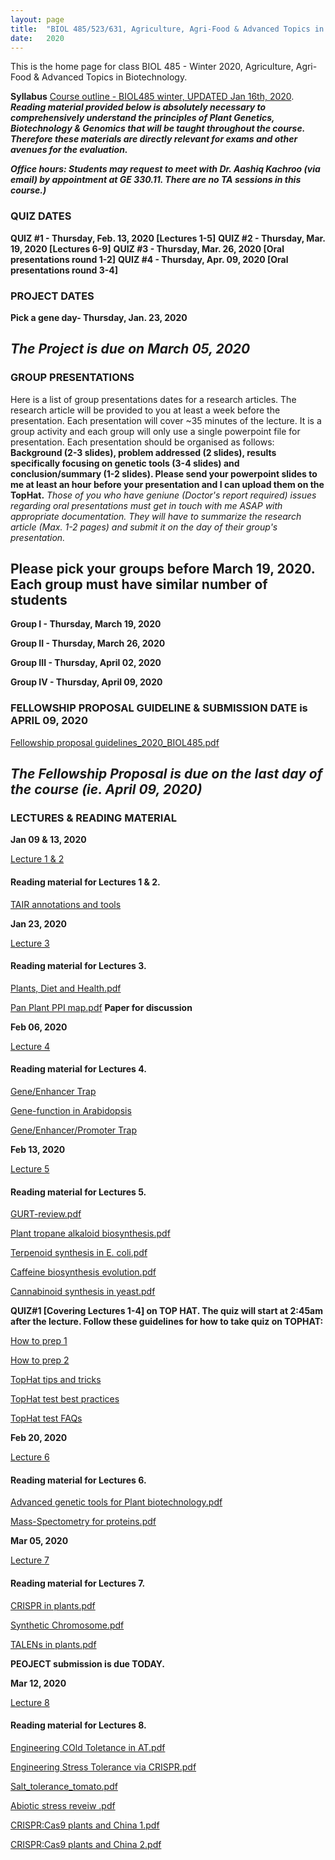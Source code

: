 ```yaml
---
layout: page
title:  "BIOL 485/523/631, Agriculture, Agri-Food & Advanced Topics in Biotechnology, Winter 2020"
date:   2020
---
```

This is the home page for class BIOL 485 - Winter 2020, Agriculture, Agri-Food & Advanced Topics in Biotechnology.

**Syllabus**
[Course outline - BIOL485 winter, UPDATED Jan 16th, 2020](https://github.com/kachroolab/kachroolab/files/4072209/BIOL485-523.course.outline_UPDATED_01162020.pdf). 
**_Reading material provided below is absolutely necessary to comprehensively understand the principles of Plant Genetics, Biotechnology & Genomics that will be taught throughout the course. Therefore these materials are directly relevant for exams and other avenues for the evaluation._** 

**_Office hours: Students may request to meet with Dr. Aashiq Kachroo (via email) by appointment at GE 330.11. There are no TA sessions in this course.)_**

### **QUIZ DATES**

**QUIZ #1 - Thursday, Feb. 13, 2020 [Lectures 1-5]** 
**QUIZ #2 - Thursday, Mar. 19, 2020 [Lectures 6-9]** 
**QUIZ #3 - Thursday, Mar. 26, 2020 [Oral presentations round 1-2]** 
**QUIZ #4 - Thursday, Apr. 09, 2020 [Oral presentations round 3-4]** 

### **PROJECT DATES**

**Pick a gene day- Thursday, Jan. 23, 2020** 

## **_The Project is due on March 05, 2020_**

### **GROUP PRESENTATIONS**
Here is a list of group presentations dates for a research articles. The research article will be provided to you at least a week before the presentation. Each presentation will cover ~35 minutes of the lecture. It is a group activity and each group will only use a single powerpoint file for presentation. Each presentation should be organised as follows: 
**Background (2-3 slides), problem addressed (2 slides), results specifically focusing on genetic tools (3-4 slides) and conclusion/summary (1-2 slides). Please send your powerpoint slides to me at least an hour before your presentation and I can upload them on the TopHat.** 
_Those of you who have geniune (Doctor's report required) issues regarding oral presentations must get in touch with me ASAP with appropriate documentation. They will have to summarize the research article (Max. 1-2 pages) and submit it on the day of their group's presentation._ 

## **Please pick your groups before March 19, 2020. Each group must have similar number of students**

**Group I - Thursday, March 19, 2020** 

**Group II - Thursday, March 26, 2020** 

**Group III - Thursday, April 02, 2020** 

**Group IV - Thursday, April 09, 2020**  

### **FELLOWSHIP PROPOSAL GUIDELINE & SUBMISSION DATE is APRIL 09, 2020**

[Fellowship proposal guidelines_2020_BIOL485.pdf](https://github.com/kachroolab/kachroolab/files/4041523/Fellowship.proposal.guidelines.pdf)

## **_The Fellowship Proposal is due on the last day of the course (ie. April 09, 2020)_**

### **LECTURES & READING MATERIAL**

**Jan 09 & 13, 2020**

[Lecture 1 & 2](https://github.com/kachroolab/kachroolab/files/4072392/Week2_01162020_reduced.file.size.pdf) 

#### Reading material for Lectures 1 & 2.

[TAIR annotations and tools](https://github.com/kachroolab/kachroolab/files/4072467/TAIR.pdf)

**Jan 23, 2020**

[Lecture 3](https://github.com/kachroolab/kachroolab/files/4104745/Week3_01232020_reduced.file.size.pdf) 

#### Reading material for Lectures 3.

[Plants, Diet and Health.pdf](https://github.com/kachroolab/kachroolab/files/4104744/Plants.Diet.and.Health.pdf)

[Pan Plant PPI map.pdf](https://github.com/kachroolab/kachroolab/files/4104743/Pan.Plant.PPI.map.pdf) **Paper for discussion**


**Feb 06, 2020**

[Lecture 4](https://github.com/kachroolab/kachroolab/files/4166902/Week5_02062020_reduced.file.size.pdf) 

#### Reading material for Lectures 4.

[Gene/Enhancer Trap](https://haseloff.plantsci.cam.ac.uk/tools/gal4system/page138.html)

[Gene-function in Arabidopsis](https://github.com/kachroolab/kachroolab/files/4166942/Plant.gene-Function.approaches.pdf)

[Gene/Enhancer/Promoter Trap](https://www.ncbi.nlm.nih.gov/pmc/articles/PMC149045/)


**Feb 13, 2020**

[Lecture 5](https://github.com/kachroolab/kachroolab/files/4199933/Week6_02132020_reduced.file.size.pdf) 

#### Reading material for Lectures 5.

[GURT-review.pdf](https://github.com/kachroolab/kachroolab/files/4199940/GURT-review.pdf)

[Plant tropane alkaloid biosynthesis.pdf](https://github.com/kachroolab/kachroolab/files/4199941/Plant.tropane.alkaloid.biosynthesis.pdf)

[Terpenoid synthesis in E. coli.pdf](https://github.com/kachroolab/kachroolab/files/4199942/Terpenoid.synthesis.in.E.coli.pdf)

[Caffeine biosynthesis evolution.pdf](https://github.com/kachroolab/kachroolab/files/4199938/Caffeine.biosynthesis.evolution.pdf)

[Cannabinoid synthesis in yeast.pdf](https://github.com/kachroolab/kachroolab/files/4199939/Cannabinoid.synthesis.in.yeast.pdf)

**QUIZ#1 [Covering Lectures 1-4] on TOP HAT. The quiz will start at 2:45am after  the lecture. Follow these guidelines for how to take quiz on TOPHAT:**

[How to prep 1](https://github.com/kachroolab/kachroolab/files/2416371/TopHat.1.pdf)

[How to prep 2](https://github.com/kachroolab/kachroolab/files/2416372/TopHat.2.pdf)

[TopHat tips and tricks](https://github.com/kachroolab/kachroolab/files/2416373/TopHat.3.pdf)

[TopHat test best practices](https://github.com/kachroolab/kachroolab/files/2416374/TopHat.4.pdf)

[TopHat test FAQs](https://github.com/kachroolab/kachroolab/files/2416375/TopHat.5.pdf)


**Feb 20, 2020**

[Lecture 6](https://github.com/kachroolab/kachroolab/files/4232306/Week7_02202020_reduced.file.size.pdf) 

#### Reading material for Lectures 6.

[Advanced genetic tools for Plant biotechnology.pdf](https://github.com/kachroolab/kachroolab/files/4232302/Advanced.genetic.tools.for.Plant.biotechnology.pdf)

[Mass-Spectometry for proteins.pdf](https://github.com/kachroolab/kachroolab/files/4232304/Mass-Spectometry.for.proteins.pdf)


**Mar 05, 2020**

[Lecture 7](https://github.com/kachroolab/kachroolab/files/4294248/Week8_03052020_reduced.file.size.pdf) 

#### Reading material for Lectures 7.

[CRISPR in plants.pdf](https://github.com/kachroolab/kachroolab/files/4294268/CRISPR.in.plants.pdf)

[Synthetic Chromosome.pdf](https://github.com/kachroolab/kachroolab/files/4294269/Synthetic.Chromosome.pdf)

[TALENs in plants.pdf](https://github.com/kachroolab/kachroolab/files/4294270/TALENs.in.plants.pdf)

**PEOJECT submission is due TODAY.**

**Mar 12, 2020**

[Lecture 8](https://github.com/kachroolab/kachroolab/files/4325671/Week9_03122020_reduced.file.size.pdf) 

#### Reading material for Lectures 8.

[Engineering COld Toletance in AT.pdf](https://github.com/kachroolab/kachroolab/files/4325676/Engineering.COld.Toletance.in.AT.pdf)

[Engineering Stress Tolerance via CRISPR.pdf](https://github.com/kachroolab/kachroolab/files/4325677/Engineering.Stress.Tolerance.via.CRISPR.pdf)

[Salt_tolerance_tomato.pdf](https://github.com/kachroolab/kachroolab/files/4325678/Salt_tolerance_tomato.pdf)

[Abiotic stress reveiw .pdf](https://github.com/kachroolab/kachroolab/files/4325673/Abiotic.stress.reveiw.pdf)

[CRISPR:Cas9 plants and China 1.pdf](https://github.com/kachroolab/kachroolab/files/4325674/CRISPR.Cas9.plants.and.China.1.pdf)

[CRISPR:Cas9 plants and China 2.pdf](https://github.com/kachroolab/kachroolab/files/4325675/CRISPR.Cas9.plants.and.China.2.pdf)
